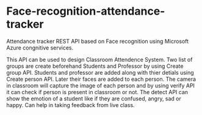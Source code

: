# Face-recognition-attendance-tracker
 Attendance tracker REST API based on Face recognition using Microsoft Azure congnitive services.
 
This API can be used to design Classroom Attendence System. 
Two list of groups are create beforehand Students and Professor by using Create group API. 
Students and professor are added along with thier detials using Create person API. 
Later their faces are added to each person. 
The camera in classroom will capture the image of each person and by using verify API it can check if person is present in classroom or not. 
The detect API can show the emotion of a student like if they are confused, angry, sad or happy. Can help in taking feedback from live class.
